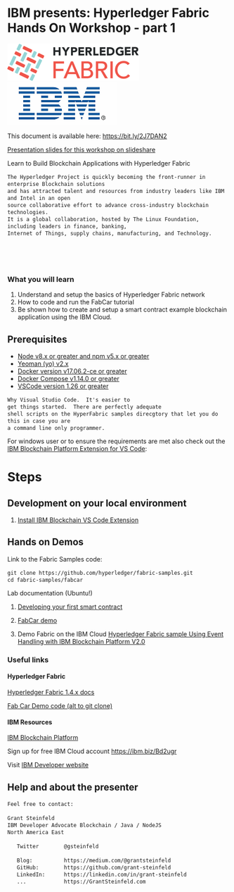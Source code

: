 # IBM presents: Hyperledger Fabric Hands On Workshop - part 1

![Hyperledger Fabric](images/hyperledger_fabric_logo_color.png) 
![IBM](images/IBM-logo-all-colors.gif)


This document is available here: https://bit.ly/2J7DAN2

[Presentation slides for this workshop on slideshare](https://www.slideshare.net/GrantSteinfeld/ibm-presents-hyperledger-fabric-hands-on-workshop-part-1)


Learn to Build Blockchain Applications with Hyperledger Fabric


```
The Hyperledger Project is quickly becoming the front-runner in enterprise Blockchain solutions 
and has attracted talent and resources from industry leaders like IBM and Intel in an open
source collaborative effort to advance cross-industry blockchain technologies.
It is a global collaboration, hosted by The Linux Foundation, 
including leaders in finance, banking,
Internet of Things, supply chains, manufacturing, and Technology.





```
### What you will learn
1. Understand and setup the basics of Hyperledger Fabric network
1. How to code and run the FabCar tutorial
1. Be shown how to create and setup a smart contract example blockchain application using the IBM Cloud.

## Prerequisites
- [Node v8.x or greater and npm v5.x or greater](https://nodejs.org/en/download/)
- [Yeoman (yo) v2.x](http://yeoman.io/)
- [Docker version v17.06.2-ce or greater](https://www.docker.com/get-docker)
- [Docker Compose v1.14.0 or greater](https://docs.docker.com/compose/install/)
- [VSCode version 1.26 or greater](https://code.visualstudio.com)

```
Why Visual Studio Code.  It's easier to 
get things started.  There are perfectly adequate
shell scripts on the HyperFabric samples direcgtory that let you do this in case you are
a command line only programmer.
```
For windows user or to ensure the requirements are met also check out the [IBM Blockchain Platform Extension for VS Code](https://github.com/IBM-Blockchain/blockchain-vscode-extension/blob/master/README.md#requirements):

# Steps
## Development on your local environment
1. [Install IBM Blockchain VS Code Extension](#step-1-Install-IBM-Blockchain-VS-Code-Extension)


## Hands on Demos

Link to the Fabric Samples code:
```
git clone https://github.com/hyperledger/fabric-samples.git
cd fabric-samples/fabcar
```
Lab documentation (Ubuntu!)
1) [Developing your first smart contract](https://github.com/ibm-blockchain-workshop/ibm-blockchain-workshop.github.io/blob/master/docs/Lab2-IBPVSCodeDevelopingyourFirstContract.pdf)



2) [FabCar demo](https://github.com/ibm-blockchain-workshop/ibm-blockchain-workshop.github.io/blob/master/docs/Lab3-IBPVSCodeExtensionUsinganExistingContract.pdf)


3) Demo Fabric on the IBM Cloud
[Hyperledger Fabric sample Using Event Handling with IBM Blockchain Platform V2.0](https://github.com/IBM/auction-events/)



### Useful links
#### Hyperledger Fabric

[Hyperledger Fabric 1.4.x docs](https://hyperledger-fabric.readthedocs.io/)

[Fab Car Demo code (alt to git clone)](
https://github.com/hyperledger/fabric-samples/tree/release-1.4/fabcar)

#### IBM Resources

[IBM Blockchain Platform](https://www.ibm.com/blockchain/platform)


Sign up for free IBM Cloud account 
https://ibm.biz/Bd2ugr

Visit [IBM Developer website](https://developer.ibm.com/)


## Help and about the presenter

```
Feel free to contact:

Grant Steinfeld
IBM Developer Advocate Blockchain / Java / NodeJS
North America East

   Twitter        @gsteinfeld
 
   Blog:          https://medium.com/@grantsteinfeld     
   GitHub:        https://github.com/grant-steinfeld
   LinkedIn:      https://linkedin.com/in/grant-steinfeld
   ...            https://GrantSteinfeld.com
   ```




